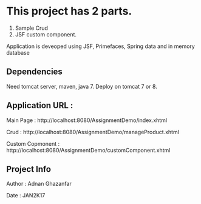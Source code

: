 # This project has 2 parts.
1. Sample Crud
2. JSF custom component.

Application is deveoped using JSF, Primefaces, Spring data and in memory database

## Dependencies
Need tomcat server, maven, java 7.
Deploy on tomcat 7 or 8.

## Application URL : 
Main Page :
http://localhost:8080/AssignmentDemo/index.xhtml

Crud : 
http://localhost:8080/AssignmentDemo/manageProduct.xhtml

Custom Copmonent :
http://localhost:8080/AssignmentDemo/customComponent.xhtml

## Project Info

Author : Adnan Ghazanfar

Date : JAN2K17
